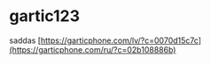 # gartic123
saddas
[https://garticphone.com/lv/?c=0070d15c7c](https://garticphone.com/ru/?c=02b108886b)
